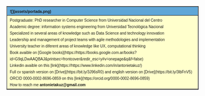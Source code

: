



<table width="200" cellspacing="1" cellpadding="3" border="1" bgcolor="#165480">
<tr>
   <td bgcolor="#5FA6D7">
<font size=1 face="verdana, arial, helvetica">
   <b>![](assets/portada.png) </b>
</font>
   </td>
</tr>
<tr>
    <td bgcolor="#ffffcc">
   <font face="verdana, arial, helvetica" size=1>
      Postgraduate: PhD researcher in Computer Science from Universidad Nacional del Centro
      <br> Academic degree: information systems engineering from Universidad Tecnológica Nacional</br>
      Specialized in several areas of knowledge such as Data Science and technology innovation
      <br>Leadership and management of project teams with agile methodologies and implementation</br>
      University teacher in diferent areas of knowledge like UX, computational thinking
      <br>Book avaible on [Google books](https://https://books.google.com.ar/books?id=G9qLDwAAQBAJ&printsec=frontcover&redir_esc=y#v=onepage&q&f=false)</br>
      Linkedin avaible on this [link](https://https://www.linkedin.com/in/antonietakuz/)
      <br>Full cv spanish version on [Drive](https://bit.ly/3J96sR0) and english version on [Drive](https://bit.ly/3lbFnV5)</br>
      ORCID 0000-0002-8696-0859 on this [link](https://orcid.org/0000-0002-8696-0859)
      <br>How to reach me  <strong> antonietakuz@gmail.com</strong> </br>
   </font>
   </td>

</tr>
</table>



